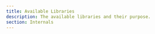 ```yaml
---
title: Available Libraries
description: The available libraries and their purpose.
section: Internals
---
```


